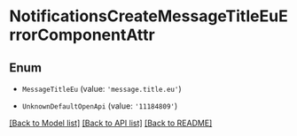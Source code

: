 # NotificationsCreateMessageTitleEuErrorComponentAttr


## Enum

* `MessageTitleEu` (value: `'message.title.eu'`)

* `UnknownDefaultOpenApi` (value: `'11184809'`)

[[Back to Model list]](../README.md#documentation-for-models) [[Back to API list]](../README.md#documentation-for-api-endpoints) [[Back to README]](../README.md)
